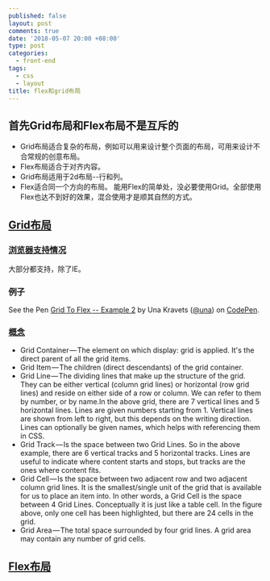 ```yaml
---
published: false
layout: post
comments: true
date: '2018-05-07 20:00 +08:00'
type: post
categories:
  - front-end
tags:
  - css
  - layout
title: flex和grid布局
---
```

## 首先Grid布局和Flex布局不是互斥的
- Grid布局适合复杂的布局，例如可以用来设计整个页面的布局，可用来设计不合常规的创意布局。
- Flex布局适合于对齐内容。
- Grid布局适用于2d布局--行和列。
- Flex适合同一个方向的布局。
能用Flex的简单处，没必要使用Grid。全部使用Flex也达不到好的效果，混合使用才是顺其自然的方式。

## [Grid布局](https://developer.mozilla.org/en-US/docs/Web/CSS/CSS_Grid_Layout)

### [浏览器支持情况](https://caniuse.com/#feat=css-grid)
大部分都支持，除了IE。

### 例子

<p data-height="265" data-theme-id="0" data-slug-hash="oEXRmV" data-default-tab="css,result" data-user="una" data-embed-version="2" data-pen-title="Grid To Flex -- Example 2" class="codepen">See the Pen <a href="https://codepen.io/una/pen/oEXRmV/">Grid To Flex -- Example 2</a> by Una Kravets (<a href="https://codepen.io/una">@una</a>) on <a href="https://codepen.io">CodePen</a>.</p>
<script async src="https://static.codepen.io/assets/embed/ei.js"></script>

### [概念](https://developer.mozilla.org/en-US/docs/Web/CSS/CSS_Grid_Layout/Basic_Concepts_of_Grid_Layout)
 - Grid Container — The element on which display: grid is applied. It's the direct parent of all the grid items.
 - Grid Item — The children (direct descendants) of the grid container.
 - Grid Line — The dividing lines that make up the structure of the grid. They can be either vertical (column grid lines) or horizontal (row grid lines) and reside on either side of a row or column. We can refer to them by number, or by name.In the above grid, there are 7 vertical lines and 5 horizontal lines. Lines are given numbers starting from 1. Vertical lines are shown from left to right, but this depends on the writing direction. Lines can optionally be given names, which helps with referencing them in CSS.
 - Grid Track — Is the space between two Grid Lines. So in the above example, there are 6 vertical tracks and 5 horizontal tracks. Lines are useful to indicate where content starts and stops, but tracks are the ones where content fits.
 - Grid Cell — Is the space between two adjacent row and two adjacent column grid lines. It is the smallest/single unit of the grid that is available for us to place an item into. In other words, a Grid Cell is the space between 4 Grid Lines. Conceptually it is just like a table cell. In the figure above, only one cell has been highlighted, but there are 24 cells in the grid.
 - Grid Area — The total space surrounded by four grid lines. A grid area may contain any number of grid cells.


## [Flex布局](https://developer.mozilla.org/en-US/docs/Web/CSS/CSS_Flexible_Box_Layout)
